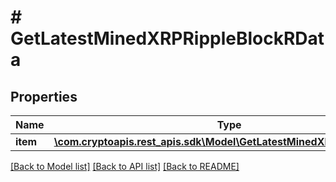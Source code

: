 # # GetLatestMinedXRPRippleBlockRData

## Properties

Name | Type | Description | Notes
------------ | ------------- | ------------- | -------------
**item** | [**\com.cryptoapis.rest_apis.sdk\Model\GetLatestMinedXRPRippleBlockRI**](GetLatestMinedXRPRippleBlockRI.md) |  |

[[Back to Model list]](../../README.md#models) [[Back to API list]](../../README.md#endpoints) [[Back to README]](../../README.md)
